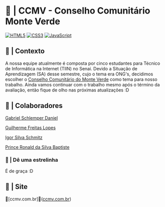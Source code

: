 # 🌄 | CCMV - Conselho Comunitário Monte Verde
[![HTML5](https://img.shields.io/badge/HTML5-E34F26?style=for-the-badge&logo=html5&logoColor=white)](https://developer.mozilla.org/en-US/docs/Web/HTML)
[![CSS3](https://img.shields.io/badge/CSS3-1572B6?style=for-the-badge&logo=css3&logoColor=white)](https://developer.mozilla.org/en-US/docs/Web/CSS)
[![JavaScript](https://img.shields.io/badge/JavaScript-F7DF1E?style=for-the-badge&logo=javascript&logoColor=black)](https://developer.mozilla.org/en-US/docs/Web/JavaScript)

## 🤝 | Contexto
A nossa equipe atualmente é composta por cinco estudantes para Técnico de Informática na Internet (TIIN) no Senai.
Devido a Situação de Aprendizagem (SA) desse semestre, cujo o tema era ONG's, decidimos escolher o [Conselho Comunitário do Monte Verde](https://maps.app.goo.gl/2x1B7VXUZ7CVikDx9) como tema para nosso trabalho.
Ainda vamos continuar com o trabalho mesmo após o término da avaliação, então fique de olho nas próximas atualizações :D

## 👥 | Colaboradores
[Gabriel Schlemper Daniel](https://github.com/Schlemper419)

[Guilherme Freitas Lopes](https://github.com/guiflopes2008)

[Igor Silva Schmitz](https://github.com/Paadrou)

[Prince Ronald da Silva Baptiste](https://github.com/princeronald192)

### 🌟 | Dê uma estrelinha
É de graça :D

## 🛜 | Site
🌄[ccmv.com.br]🌄([ccmv.com.br](https://www.ccmv.com.br/))
